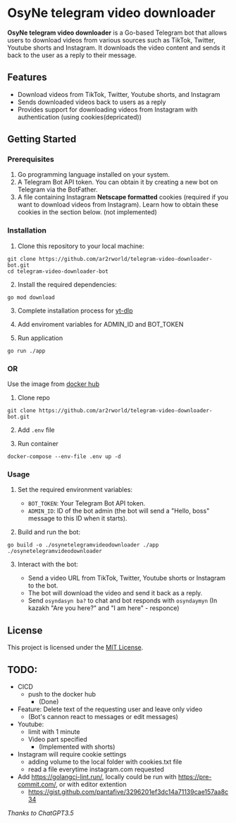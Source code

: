 # OsyNe telegram video downloader

**OsyNe telegram video downloader** is a Go-based Telegram bot that allows users to download videos from various sources such as TikTok, Twitter, Youtube shorts and Instagram. It downloads the video content and sends it back to the user as a reply to their message.

## Features

- Download videos from TikTok, Twitter, Youtube shorts, and Instagram
- Sends downloaded videos back to users as a reply
- Provides support for downloading videos from Instagram with authentication (using cookies(depricated))

## Getting Started

### Prerequisites

1. Go programming language installed on your system.
2. A Telegram Bot API token. You can obtain it by creating a new bot on Telegram via the BotFather.
3. A file containing Instagram **Netscape formatted** cookies (required if you want to download videos from Instagram). Learn how to obtain these cookies in the section below. (not implemented)

### Installation

1. Clone this repository to your local machine:

```
git clone https://github.com/ar2rworld/telegram-video-downloader-bot.git
cd telegram-video-downloader-bot
```

2. Install the required dependencies:

```
go mod download
```

3. Complete installation process for [yt-dlp](https://github.com/yt-dlp/yt-dlp)

4. Add enviroment variables for ADMIN_ID and BOT_TOKEN

5. Run application
```
go run ./app
```

### OR

Use the image from [docker hub](https://hub.docker.com/r/ar2rworld/osyne-telegram-video-downloader)

1. Clone repo
```
git clone https://github.com/ar2rworld/telegram-video-downloader-bot.git
```

2. Add `.env` file

3. Run container
```
docker-compose --env-file .env up -d
```

### Usage

1. Set the required environment variables:

    - `BOT_TOKEN`: Your Telegram Bot API token.
    - `ADMIN_ID`: ID of the bot admin (the bot will send a "Hello, boss" message to this ID when it starts).

2. Build and run the bot:

```
go build -o ./osynetelegramvideodownloader ./app
./osynetelegramvideodownloader
```

3. Interact with the bot:

    - Send a video URL from TikTok, Twitter, Youtube shorts or Instagram to the bot.
    - The bot will download the video and send it back as a reply.
    - Send `osyndasyn ba?` to chat and bot responds with `osyndaymyn` (In kazakh "Are you here?" and "I am here" - responce)

## License

This project is licensed under the [MIT License](LICENSE).

## TODO:
- CICD
  - push to the docker hub
    - (Done)
- Feature: Delete text of the requesting user and leave only video
  - (Bot's cannon react to messages or edit messages)
- Youtube:
  - limit with 1 minute
  - Video part specified
    - (Implemented with shorts)
- Instagram will require cookie settings
  - adding volume to the local folder with cookies.txt file
  - read a file everytime instagram.com requested
- Add https://golangci-lint.run/, locally could be run with https://pre-commit.com/, or with editor extention
  - https://gist.github.com/pantafive/3296201ef3dc14a71139cae157aa8c34

*Thanks to ChatGPT3.5*
